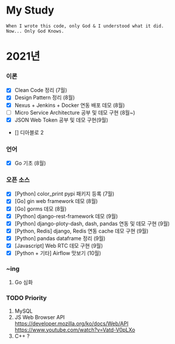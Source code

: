 # My Study
```
When I wrote this code, only God & I understood what it did.  
Now... Only God Knows.
```

# 2021년
### 이론
- [X] Clean Code 정리 (7월)
- [X] Design Pattern 정리 (8월)
- [X] Nexus + Jenkins + Docker 연동 배포 데모 (8월)
- [ ] Micro Service Architecture 공부 및 데모 구현 (8월~)
- [X] JSON Web Token 공부 및 데모 구현(9월)
- [] 디아블로 2

### 언어
- [X] Go 기초 (8월)

### 오픈 소스
- [X] [Python] color_print pypi 패키지 등록 (7월)
- [X] [Go] gin web framework 데모 (8월) 
- [X] [Go] gorms 데모 (8월)
- [X] [Python] django-rest-framework 데모 (9월)
- [X] [Python] django-ploty-dash, dash, pandas 연동 및 데모 구현 (9월)
- [x] [Python, Redis] django, Redis 연동 cache 데모 구현 (9월)
- [X] [Python] pandas dataframe 정리 (9월)
- [X] [Javascript] Web RTC 데모 구현 (9월)
- [X] [Python + 기타] Airflow 맛보기 (10월)

### ~ing
1. Go 심화


### TODO Priority
1. MySQL
1. JS Web Browser API  
https://developer.mozilla.org/ko/docs/Web/API  
https://www.youtube.com/watch?v=Vatd-V0pLXo
1. C++ ?